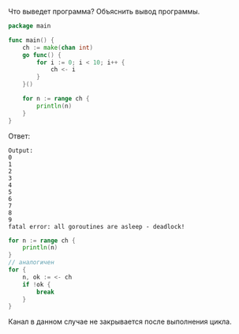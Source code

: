 Что выведет программа? Объяснить вывод программы.

```go
package main

func main() {
	ch := make(chan int)
	go func() {
		for i := 0; i < 10; i++ {
			ch <- i
		}
	}()

	for n := range ch {
		println(n)
	}
}
```

Ответ:
```
Output:
0
1
2
3
4
5
6
7
8
9
fatal error: all goroutines are asleep - deadlock!
```
```go
for n := range ch {
	println(n)
}
// аналогичен
for {
	n, ok := <- ch
	if !ok {
		break
	}
}
```
Канал в данном случае не закрывается после выполнения цикла.